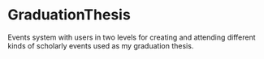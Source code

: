 # GraduationThesis
Events system with users in two levels for creating and attending different kinds of scholarly events used as my graduation thesis.
